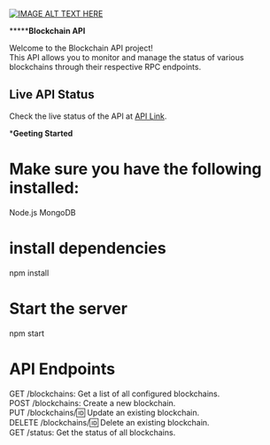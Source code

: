 
[![IMAGE ALT TEXT HERE](https://img.youtube.com/vi/ilEEcYAl8JkMNTlm/0.jpg)](https://www.youtube.com/watch?v=ilEEcYAl8JkMNTlm)


*************************Blockchain API********************

Welcome to the Blockchain API project! <br>
This API allows you to monitor and manage the status of various blockchains through their respective RPC endpoints.

## Live API Status

Check the live status of the API at [API Link](https://blockchains-status.onrender.com/api/status).

***********************Geeting Started**********************

# Make sure you have the following installed:

Node.js
MongoDB

# install dependencies
npm install

# Start the server
npm start

# API Endpoints

GET /blockchains: Get a list of all configured blockchains. <br>
POST /blockchains: Create a new blockchain. <br>
PUT /blockchains/:id: Update an existing blockchain. <br>
DELETE /blockchains/:id: Delete an existing blockchain.<br> GET /status: Get the status of all blockchains.<br>
